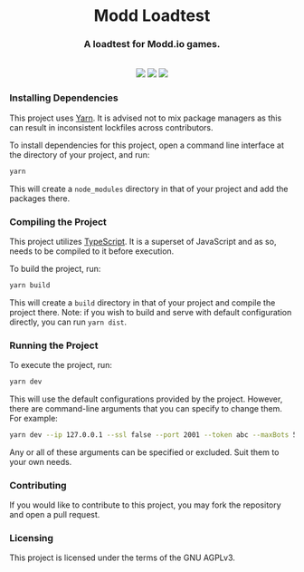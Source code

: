 <h1 align="center">Modd Loadtest</h1>

<h3 align="center">A loadtest for Modd.io games.</h3>
<br>

<div align="center">
    <img src="https://img.shields.io/github/contributors/DamienVesper/modd-loadtest?style=for-the-badge&color=3458eb">
    <img src="https://img.shields.io/github/last-commit/DamienVesper/modd-loadtest?style=for-the-badge&color=3458eb">
    <img src="https://img.shields.io/github/languages/code-size/DamienVesper/modd-loadtest?style=for-the-badge&color=3458eb">
</div>

### Installing Dependencies
This project uses [Yarn](https://yarnpkg.com). It is advised not to mix package managers as this can result in inconsistent lockfiles across contributors.

To install dependencies for this project, open a command line interface at the directory of your project, and run:
```sh
yarn
```

This will create a `node_modules` directory in that of your project and add the packages there.

### Compiling the Project
This project utilizes [TypeScript](https://www.typescriptlang.org). It is a superset of JavaScript and as so, needs to be compiled to it before execution.

To build the project, run:
```sh
yarn build
```

This will create a `build` directory in that of your project and compile the project there.
Note: if you wish to build and serve with default configuration directly, you can run `yarn dist`.

### Running the Project
To execute the project, run:
```sh
yarn dev
```

This will use the default configurations provided by the project. However, there are command-line arguments that you can specify to change them.
For example:
```sh
yarn dev --ip 127.0.0.1 --ssl false --port 2001 --token abc --maxBots 50
```

Any or all of these arguments can be specified or excluded. Suit them to your own needs.

### Contributing
If you would like to contribute to this project, you may fork the repository and open a pull request.

### Licensing
This project is licensed under the terms of the GNU AGPLv3.
